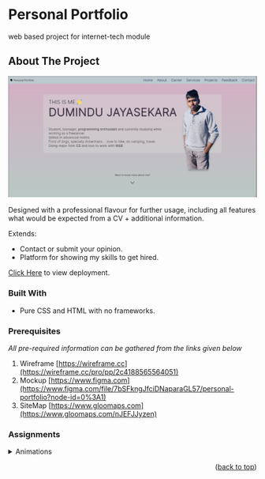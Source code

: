 <a name="readme-top"></a>
#  Personal Portfolio 
web based project for internet-tech module

## About The Project

![product-screenshot](/util/readme/portfolio.png)

Designed with a professional flavour for further usage, including all features what would be expected from a CV + additional information.

Extends:
* Contact or submit your opinion.
* Platform for showing my skills to get hired.

[Click Here](https://jayedumindu.github.io/portfolio/) to view deployment.

### Built With

* Pure CSS and HTML with no frameworks.

### Prerequisites

_All pre-required information can be gathered from the links given below_

1. Wireframe [https://wireframe.cc](https://wireframe.cc/pro/pp/2c4188565564051)
2. Mockup [https://www.figma.com](https://www.figma.com/file/7bSFkngJfciDNaparaGL57/personal-portfolio?node-id=0%3A1)
3. SiteMap [https://www.gloomaps.com](https://www.gloomaps.com/nJEFJJyzen)

### Assignments
<details>
  <summary>Animations</summary>
  <ol>
    <li><a href="#about-the-project">case-1</a></li>
    <li><a href="#getting-started">case-2</a></li>
    <li><a href="#usage">case-3</a></li>
    <li><a href="#roadmap">case-4</a></li>
    <li><a href="#contributing">case-5</a></li>
    <li><a href="#license">case-6</a></li>
  </ol>
</details>

<p align="right">(<a href="#readme-top">back to top</a>)</p>
